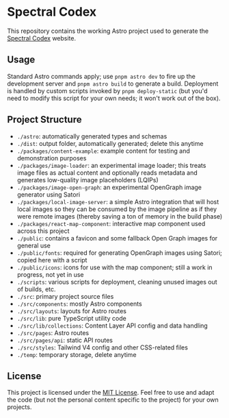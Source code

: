 # Spectral Codex

This repository contains the working Astro project used to generate the [Spectral Codex](https://spectralcodex.com) website.

## Usage

Standard Astro commands apply; use `pnpm astro dev` to fire up the development server and `pnpm astro build` to generate a build. Deployment is handled by custom scripts invoked by `pnpm deploy-static` (but you'd need to modify this script for your own needs; it won't work out of the box).

## Project Structure

- `./astro`: automatically generated types and schemas
- `./dist`: output folder, automatically generated; delete this anytime
- `./packages/content-example`: example content for testing and demonstration purposes
- `./packages/image-loader`: an experimental image loader; this treats image files as actual content and optionally reads metadata and generates low-quality image placeholders (LQIPs)
- `./packages/image-open-graph`: an experimental OpenGraph image generator using Satori
- `./packages/local-image-server`: a simple Astro integration that will host local images so they can be consumed by the image pipeline as if they were remote images (thereby saving a ton of memory in the build phase)
- `./packages/react-map-component`: interactive map component used across this project
- `./public`: contains a favicon and some fallback Open Graph images for general use
- `./public/fonts`: required for generating OpenGraph images using Satori; copied here with a script
- `./public/icons`: icons for use with the map component; still a work in progress, not yet in use
- `./scripts`: various scripts for deployment, cleaning unused images out of builds, etc.
- `./src`: primary project source files
- `./src/components`: mostly Astro components
- `./src/layouts`: layouts for Astro routes
- `./src/lib`: pure TypeScript utility code
- `./src/lib/collections`: Content Layer API config and data handling
- `./src/pages`: Astro routes
- `./src/pages/api`: static API routes
- `./src/styles`: Tailwind V4 config and other CSS-related files
- `./temp`: temporary storage, delete anytime

## License

This project is licensed under the [MIT License](./LICENSE). Feel free to use and adapt the code (but not the personal content specific to the project) for your own projects.
